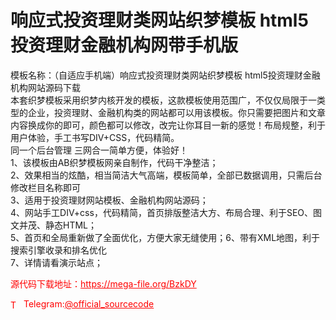 # 响应式投资理财类网站织梦模板 html5投资理财金融机构网带手机版

模板名称：（自适应手机端）响应式投资理财类网站织梦模板 html5投资理财金融机构网站源码下载<br>本套织梦模板采用织梦内核开发的模板，这款模板使用范围广，不仅仅局限于一类型的企业，投资理财、金融机构类的网站都可以用该模板。你只需要把图片和文章内容换成你的即可，颜色都可以修改，改完让你耳目一新的感觉！布局规整，利于用户体验，手工书写DIV+CSS，代码精简。<br>同一个后台管理 三网合一简单方便，体验好！<br>1、该模板由AB织梦模板网亲自制作，代码干净整洁；<br>2、效果相当的炫酷，相当简洁大气高端，模板简单，全部已数据调用，只需后台修改栏目名称即可<br>3、适用于投资理财网站模板、金融机构网站源码；<br>4、网站手工DIV+css，代码精简，首页排版整洁大方、布局合理、利于SEO、图文并茂、静态HTML；<br>5、首页和全局重新做了全面优化，方便大家无缝使用；6、带有XML地图，利于搜索引擎收录和排名优化<br>7、详情请看演示站点；<br>


<p style="color: red;">源代码下载地址：<a href="https://mega-file.org/BzkDY" style="color: red;">https://mega-file.org/BzkDY</a></p><p style="color: red;"><img src="https://cdn-icons-png.flaticon.com/512/2111/2111646.png" alt="Telegram Icon" style="width: 16px; vertical-align: middle; margin-right: 5px;">Telegram:<a href="https://t.me/official_sourcecode" style="color: red;">@official_sourcecode</a></p>